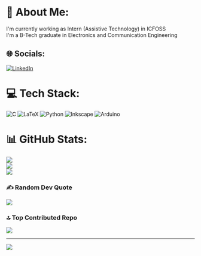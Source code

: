 # 💫 About Me:
I'm currently working as Intern (Assistive Technology) in ICFOSS<br>I'm a B-Tech graduate in Electronics and Communication Engineering<br>


## 🌐 Socials:
[![LinkedIn](https://img.shields.io/badge/LinkedIn-%230077B5.svg?logo=linkedin&logoColor=white)](https://linkedin.com/in/anusha-k-277022258) 

# 💻 Tech Stack:
![C](https://img.shields.io/badge/c-%2300599C.svg?style=for-the-badge&logo=c&logoColor=white) ![LaTeX](https://img.shields.io/badge/latex-%23008080.svg?style=for-the-badge&logo=latex&logoColor=white) ![Python](https://img.shields.io/badge/python-3670A0?style=for-the-badge&logo=python&logoColor=ffdd54) ![Inkscape](https://img.shields.io/badge/Inkscape-e0e0e0?style=for-the-badge&logo=inkscape&logoColor=080A13) ![Arduino](https://img.shields.io/badge/-Arduino-00979D?style=for-the-badge&logo=Arduino&logoColor=white)
# 📊 GitHub Stats:
![](https://github-readme-stats.vercel.app/api?username=Anusha-2k3&theme=dark&hide_border=false&include_all_commits=true&count_private=true)<br/>
![](https://github-readme-streak-stats.herokuapp.com/?user=Anusha-2k3&theme=dark&hide_border=false)<br/>
![](https://github-readme-stats.vercel.app/api/top-langs/?username=Anusha-2k3&theme=dark&hide_border=false&include_all_commits=true&count_private=true&layout=compact)

### ✍️ Random Dev Quote
![](https://quotes-github-readme.vercel.app/api?type=horizontal&theme=tokyonight)

### 🔝 Top Contributed Repo
![](https://github-contributor-stats.vercel.app/api?username=Anusha-2k3&limit=5&theme=ambient_gradient&combine_all_yearly_contributions=true)

---
[![](https://visitcount.itsvg.in/api?id=Anusha-2k3&icon=0&color=0)](https://visitcount.itsvg.in)

<!-- Proudly created with GPRM ( https://gprm.itsvg.in ) -->
